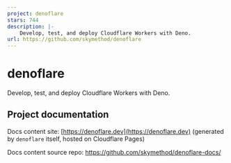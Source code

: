 ```yaml
---
project: denoflare
stars: 744
description: |-
    Develop, test, and deploy Cloudflare Workers with Deno.
url: https://github.com/skymethod/denoflare
---
```


# denoflare
Develop, test, and deploy Cloudflare Workers with Deno.

## Project documentation
Docs content site: [https://denoflare.dev](https://denoflare.dev) (generated by `denoflare` itself, hosted on Cloudflare Pages)

Docs content source repo: https://github.com/skymethod/denoflare-docs/

